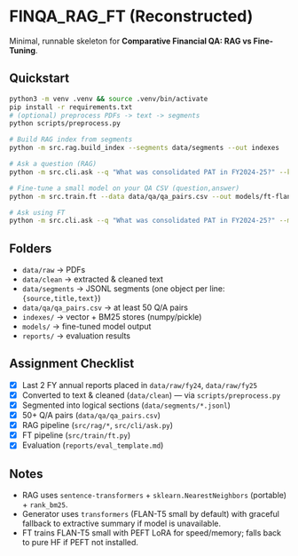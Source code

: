 # FINQA_RAG_FT (Reconstructed)
Minimal, runnable skeleton for **Comparative Financial QA: RAG vs Fine-Tuning**.

## Quickstart
```bash
python3 -m venv .venv && source .venv/bin/activate
pip install -r requirements.txt
# (optional) preprocess PDFs -> text -> segments
python scripts/preprocess.py

# Build RAG index from segments
python -m src.rag.build_index --segments data/segments --out indexes

# Ask a question (RAG)
python -m src.cli.ask --q "What was consolidated PAT in FY2024-25?" --k 8

# Fine-tune a small model on your QA CSV (question,answer)
python -m src.train.ft --data data/qa/qa_pairs.csv --out models/ft-flan-t5-small

# Ask using FT
python -m src.cli.ask --q "What was consolidated PAT in FY2024-25?" --mode ft --ft_path models/ft-flan-t5-small
```

## Folders
- `data/raw` → PDFs
- `data/clean` → extracted & cleaned text
- `data/segments` → JSONL segments (one object per line: `{source,title,text}`)
- `data/qa/qa_pairs.csv` → at least 50 Q/A pairs
- `indexes/` → vector + BM25 stores (numpy/pickle)
- `models/` → fine-tuned model output
- `reports/` → evaluation results

## Assignment Checklist
- [x] Last 2 FY annual reports placed in `data/raw/fy24`, `data/raw/fy25`
- [x] Converted to text & cleaned (`data/clean`) — via `scripts/preprocess.py`
- [x] Segmented into logical sections (`data/segments/*.jsonl`)
- [x] 50+ Q/A pairs (`data/qa/qa_pairs.csv`)
- [x] RAG pipeline (`src/rag/*`, `src/cli/ask.py`)
- [x] FT pipeline (`src/train/ft.py`)
- [x] Evaluation (`reports/eval_template.md`)

## Notes
- RAG uses `sentence-transformers` + `sklearn.NearestNeighbors` (portable) + `rank_bm25`.
- Generator uses `transformers` (FLAN-T5 small by default) with graceful fallback to extractive summary if model is unavailable.
- FT trains FLAN-T5 small with PEFT LoRA for speed/memory; falls back to pure HF if PEFT not installed.
